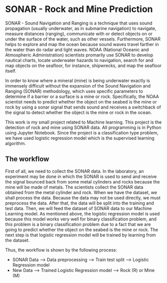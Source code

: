 
# SONAR - Rock and Mine Prediction

SONAR - Sound Navigation and Ranging is a technique that uses sound
propagation (usually underwater, as in submarine navigation) to 
navigate, measure distances (ranging), communicate with or detect
objects on or under the surface of the water, such as other vessels.
Furthermore, SONAR helps to explore and map the ocean because sound
waves travel farther in the water than do radar and light waves. 
NOAA (National Oceanic and Atmospheric Administration) scientists
promarily use SONAR to develop nautical charts, locate underwater 
hazards to navigation, search for and map objects on the seafloor,
for instance, shipwrecks, and map the seafloor itself.

In order to know where a mineral (mine) is being underwater exactly
is immensely difficult without the expansion of the Sound Navigation 
and Ranging (SONAR) methodology, which uses specific parameters to 
determine if a barrier or a surface is a mine or rock. Specifically,
the NOAA scientist needs to predict whether the object on the seabed
is the mine or rock by using a sonar signal that sends sound and 
receives a switchback of the signal to detect whether the object is
the mine or rock in the ocean.

This work is my small project related to Machine learning. This 
project is the detection of rock and mine using SONAR data. All
programming is in Python using Jupyter Notebook. Since the project is a 
classification type problem, we have used logistic regression 
model which is the supervised learning algorithm.


## The workflow 

First of all, we need to collect the SONAR data. In the laboratory, 
an experiment may be done in which the SONAR is used to send and 
receive the signal bounced back from some metal cylinders and 
rocks because the mine will be made of metals. The scientists 
collect the SONAR data obtained from the metal cylinder and rock.
When we have the dataset, we shall process the data. Because the data
may not be used directly, we must preprocess the data. After that, 
the data will be split into the training and test data. Then, we 
will feed the dataset of SONAR data to our Machine Learning model.
As mentioned above, the logistic regression model is used because 
this model works very well for binary classification problem, and this
problem is a binary classification problem due to a fact that we are
going to predict whether the object on the seabed is the mine or rock.
The next step is that logistic regression model will be trained by 
learning from the dataset.

Thus, the workflow is shown by the following process:

- SONAR Data --> Data preprocessing --> Train test split --> Logistic Regression model
- New Data --> Trained Logistic Regression model --> Rock (R) or Mine (M)



